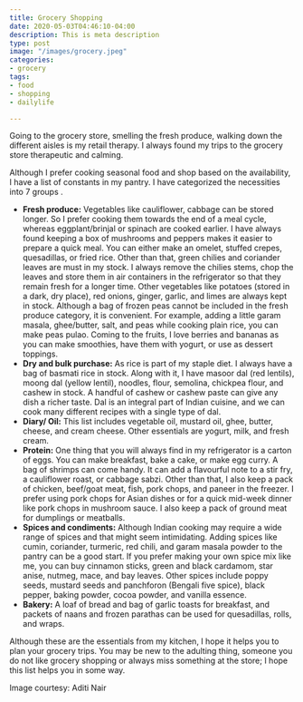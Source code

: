 ```yaml
---
title: Grocery Shopping
date: 2020-05-03T04:46:10-04:00
description: This is meta description
type: post
image: "/images/grocery.jpeg"
categories:
- grocery
tags:
- food
- shopping
- dailylife

---
```

Going to the grocery store, smelling the fresh produce, walking down the different aisles is my retail therapy. I always found my trips to the grocery store therapeutic and calming.

Although I prefer cooking seasonal food and shop based on the availability, I have a list of constants in my pantry. I have categorized the necessities into 7 groups .

* **Fresh produce:** Vegetables like cauliflower, cabbage can be stored longer. So I prefer cooking them towards the end of a meal cycle, whereas eggplant/brinjal or spinach are cooked earlier. I have always found keeping a box of mushrooms and peppers makes it easier to prepare a quick meal. You can either make an omelet, stuffed crepes, quesadillas, or fried rice. Other than that, green chilies and coriander leaves are must in my stock. I always remove the chilies stems, chop the leaves and store them in air containers in the refrigerator so that they remain fresh for a longer time. Other vegetables like potatoes (stored in a dark, dry place), red onions, ginger, garlic, and limes are always kept in stock. Although a bag of frozen peas cannot be included in the fresh produce category, it is convenient. For example, adding a little garam masala, ghee/butter, salt, and peas while cooking plain rice, you can make peas pulao. Coming to the fruits, I love berries and bananas as you can make smoothies, have them with yogurt, or use as dessert toppings.
* **Dry and bulk purchase:** As rice is part of my staple diet. I always have a bag of basmati rice in stock. Along with it, I have masoor dal (red lentils), moong dal (yellow lentil), noodles, flour, semolina, chickpea flour, and cashew in stock. A handful of cashew or cashew paste can give any dish a richer taste. Dal is an integral part of Indian cuisine, and we can cook many different recipes with a single type of dal.
* **Diary/ Oil:** This list includes vegetable oil, mustard oil, ghee, butter, cheese, and cream cheese. Other essentials are yogurt, milk, and fresh cream.
* **Protein:** One thing that you will always find in my refrigerator is a carton of eggs. You can make breakfast, bake a cake, or make egg curry. A bag of shrimps can come handy. It can add a flavourful note to a stir fry, a cauliflower roast, or cabbage sabzi. Other than that, I also keep a pack of chicken, beef/goat meat, fish, pork chops, and paneer in the freezer. I prefer using pork chops for Asian dishes or for a quick mid-week dinner like pork chops in mushroom sauce. I also keep a pack of ground meat for dumplings or meatballs.
* **Spices and condiments:** Although Indian cooking may require a wide range of spices and that might seem intimidating. Adding spices like cumin, coriander, turmeric, red chili, and garam masala powder to the pantry can be a good start. If you prefer making your own spice mix like me, you can buy cinnamon sticks, green and black cardamom, star anise, nutmeg, mace, and bay leaves. Other spices include poppy seeds, mustard seeds and panchforon (Bengali five spice), black pepper, baking powder, cocoa powder, and vanilla essence.
* **Bakery:** A loaf of bread and bag of garlic toasts for breakfast, and packets of naans and frozen parathas can be used for quesadillas, rolls, and wraps.

Although these are the essentials from my kitchen, I hope it helps you to plan your grocery trips. You may be new to the adulting thing, someone you do not like grocery shopping or always miss something at the store; I hope this list helps you in some way.

Image courtesy: Aditi Nair